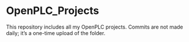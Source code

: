 # OpenPLC_Projects
This repository includes all my OpenPLC projects. Commits are not made daily; it’s a one-time upload of the folder.
